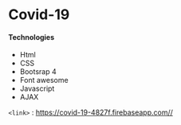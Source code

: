 # Covid-19


#### Technologies 
* Html
* CSS
* Bootsrap 4
* Font awesome
* Javascript
* AJAX

`<link>` : <https://covid-19-4827f.firebaseapp.com//>
